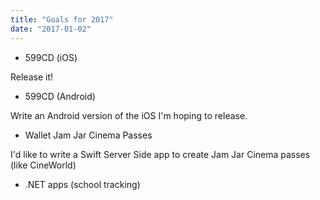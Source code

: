 ```yaml
---
title: "Goals for 2017"
date: "2017-01-02"
---
```


- 599CD (iOS)

Release it!

- 599CD (Android)

Write an Android version of the iOS I'm hoping to release.

- Wallet Jam Jar Cinema Passes

I'd like to write a Swift Server Side app to create Jam Jar Cinema passes (like CineWorld)

- .NET apps (school tracking)
